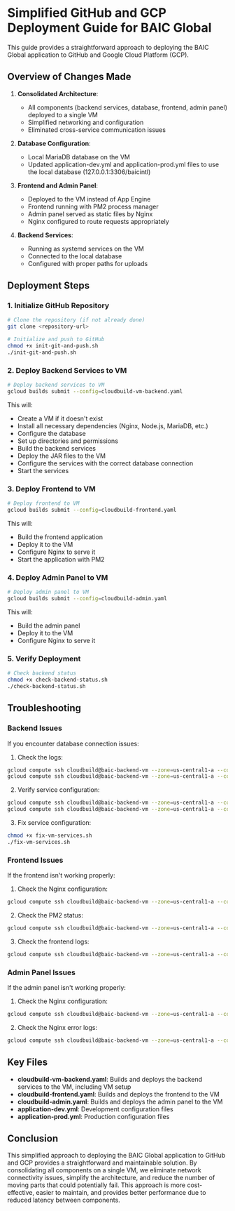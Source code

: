 # Simplified GitHub and GCP Deployment Guide for BAIC Global

This guide provides a straightforward approach to deploying the BAIC Global application to GitHub and Google Cloud Platform (GCP).

## Overview of Changes Made

1. **Consolidated Architecture**:
   - All components (backend services, database, frontend, admin panel) deployed to a single VM
   - Simplified networking and configuration
   - Eliminated cross-service communication issues

2. **Database Configuration**:
   - Local MariaDB database on the VM
   - Updated application-dev.yml and application-prod.yml files to use the local database (127.0.0.1:3306/baicintl)

3. **Frontend and Admin Panel**:
   - Deployed to the VM instead of App Engine
   - Frontend running with PM2 process manager
   - Admin panel served as static files by Nginx
   - Nginx configured to route requests appropriately

4. **Backend Services**:
   - Running as systemd services on the VM
   - Connected to the local database
   - Configured with proper paths for uploads

## Deployment Steps

### 1. Initialize GitHub Repository

```bash
# Clone the repository (if not already done)
git clone <repository-url>

# Initialize and push to GitHub
chmod +x init-git-and-push.sh
./init-git-and-push.sh
```

### 2. Deploy Backend Services to VM

```bash
# Deploy backend services to VM
gcloud builds submit --config=cloudbuild-vm-backend.yaml
```

This will:
- Create a VM if it doesn't exist
- Install all necessary dependencies (Nginx, Node.js, MariaDB, etc.)
- Configure the database
- Set up directories and permissions
- Build the backend services
- Deploy the JAR files to the VM
- Configure the services with the correct database connection
- Start the services

### 3. Deploy Frontend to VM

```bash
# Deploy frontend to VM
gcloud builds submit --config=cloudbuild-frontend.yaml
```

This will:
- Build the frontend application
- Deploy it to the VM
- Configure Nginx to serve it
- Start the application with PM2

### 4. Deploy Admin Panel to VM

```bash
# Deploy admin panel to VM
gcloud builds submit --config=cloudbuild-admin.yaml
```

This will:
- Build the admin panel
- Deploy it to the VM
- Configure Nginx to serve it

### 5. Verify Deployment

```bash
# Check backend status
chmod +x check-backend-status.sh
./check-backend-status.sh
```

## Troubleshooting

### Backend Issues

If you encounter database connection issues:

1. Check the logs:
```bash
gcloud compute ssh cloudbuild@baic-backend-vm --zone=us-central1-a --command="sudo tail -n 100 /opt/baic/logs/admin.log"
gcloud compute ssh cloudbuild@baic-backend-vm --zone=us-central1-a --command="sudo tail -n 100 /opt/baic/logs/web.log"
```

2. Verify service configuration:
```bash
gcloud compute ssh cloudbuild@baic-backend-vm --zone=us-central1-a --command="sudo systemctl cat baic-admin"
gcloud compute ssh cloudbuild@baic-backend-vm --zone=us-central1-a --command="sudo systemctl cat baic-web"
```

3. Fix service configuration:
```bash
chmod +x fix-vm-services.sh
./fix-vm-services.sh
```

### Frontend Issues

If the frontend isn't working properly:

1. Check the Nginx configuration:
```bash
gcloud compute ssh cloudbuild@baic-backend-vm --zone=us-central1-a --command="sudo cat /etc/nginx/sites-available/frontend"
```

2. Check the PM2 status:
```bash
gcloud compute ssh cloudbuild@baic-backend-vm --zone=us-central1-a --command="sudo pm2 status"
```

3. Check the frontend logs:
```bash
gcloud compute ssh cloudbuild@baic-backend-vm --zone=us-central1-a --command="sudo pm2 logs frontend"
```

### Admin Panel Issues

If the admin panel isn't working properly:

1. Check the Nginx configuration:
```bash
gcloud compute ssh cloudbuild@baic-backend-vm --zone=us-central1-a --command="sudo cat /etc/nginx/sites-available/admin"
```

2. Check the Nginx error logs:
```bash
gcloud compute ssh cloudbuild@baic-backend-vm --zone=us-central1-a --command="sudo tail -n 100 /var/log/nginx/error.log"
```

## Key Files

- **cloudbuild-vm-backend.yaml**: Builds and deploys the backend services to the VM, including VM setup
- **cloudbuild-frontend.yaml**: Builds and deploys the frontend to the VM
- **cloudbuild-admin.yaml**: Builds and deploys the admin panel to the VM
- **application-dev.yml**: Development configuration files
- **application-prod.yml**: Production configuration files

## Conclusion

This simplified approach to deploying the BAIC Global application to GitHub and GCP provides a straightforward and maintainable solution. By consolidating all components on a single VM, we eliminate network connectivity issues, simplify the architecture, and reduce the number of moving parts that could potentially fail. This approach is more cost-effective, easier to maintain, and provides better performance due to reduced latency between components.

